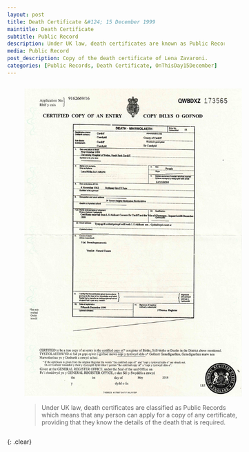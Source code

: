 ```yaml
---
layout: post
title: Death Certificate &#124; 15 December 1999
maintitle: Death Certificate
subtitle: Public Record
description: Under UK law, death certificates are known as Public Records which means that any person can apply for a copy of any certificate, providing that they know the details of the death that is required.
media: Public Record
post_description: Copy of the death certificate of Lena Zavaroni.
categories: [Public Records, Death Certificate, OnThisDay15December]
---
```


<figure class="fig1">
<a href="/assets/images/public-records/1999-10-01-lena-zavaroni-death-certificate-front.jpg"><img src="/assets/images/public-records/1999-10-01-lena-zavaroni-death-certificate-front.jpg" class="full-width zoom-in"></a>
<figcaption>
<blockquote>Under UK law, death certificates are classified as Public Records which means that any person can apply for a copy of any certificate, providing that they know the details of the death that is required.</blockquote>
</figcaption>
</figure>

<br />{: .clear}

<style>
.fig1 {float:left; width:100%;}
figcaption {float:left; width:100%;}
</style>

